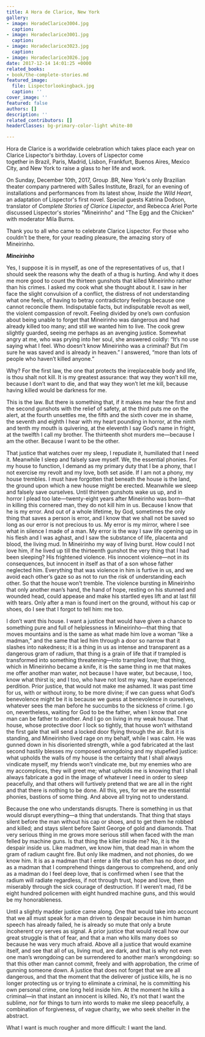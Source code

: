 ```yaml
---
title: A Hora de Clarice, New York
gallery:
- image: HoradeClarice3004.jpg
  caption: 
- image: Horadeclarice3001.jpg
  caption: 
- image: Horadeclarice3023.jpg
  caption: 
- image: Horadeclarice3026.jpg
date: 2017-12-14 14:01:25 +0000
related_books:
- book/the-complete-stories.md
featured_image:
  file: Lispectorlookingback.jpg
  caption: ''
cover_image: ''
featured: false
authors: []
description: ''
related_contributors: []
headerClasses: bg-primary-color-light white-80

---
```

Hora de Clarice is a worldwide celebration which takes place each year on Clarice Lispector's birthday. Lovers of Lispector come  
together in Brazil, Paris, Madrid, Lisbon, Frankfurt, Buenos Aires, Mexico City, and New York to raise a glass to her life and work.

On Sunday, December 10th, 2017, Group .BR, New York's only Brazilian theater company partnered with Salles Institute, Brazil, for an evening of installations and performances from its latest show, _Inside the Wild Heart_, an adaptation of Lispector's first novel. Special guests Katrina Dodson, translator of _Complete Stories of Clarice Lispector_, and Rebecca Ariel Porte discussed Lispector's stories "Mineirinho" and "The Egg and the Chicken" with moderator Mila Burns.

Thank you to all who came to celebrate Clarice Lispector. For those who couldn't be there, for your reading pleasure, the amazing story of Mineirinho. 

**_Mineirinho_**

Yes, I suppose it is in myself, as one of the representatives of us, that I should seek the reasons why the death of a thug is hurting. And why it does me more good to count the thirteen gunshots that killed Mineirinho rather than his crimes. I asked my cook what she thought about it. I saw in her face the slight convulsion of a conflict, the distress of not understanding what one feels, of having to betray contradictory feelings because one cannot reconcile them. Indisputable facts, but indisputable revolt as well, the violent compassion of revolt. Feeling divided by one’s own confusion about being unable to forget that Mineirinho was dangerous and had already killed too many; and still we wanted him to live. The cook grew slightly guarded, seeing me perhaps as an avenging justice. Somewhat angry at me, who was prying into her soul, she answered coldly: “It’s no use saying what I feel. Who doesn’t know Mineirinho was a criminal? But I’m sure he was saved and is already in heaven.” I answered, “more than lots of people who haven’t killed anyone.”

Why? For the first law, the one that protects the irreplaceable body and life, is thou shalt not kill. It is my greatest assurance: that way they won’t kill me, because I don’t want to die, and that way they won’t let me kill, because having killed would be darkness for me.

This is the law. But there is something that, if it makes me hear the first and the second gunshots with the relief of safety, at the third puts me on the alert, at the fourth unsettles me, the fifth and the sixth cover me in shame, the seventh and eighth I hear with my heart pounding in horror, at the ninth and tenth my mouth is quivering, at the eleventh I say God’s name in fright, at the twelfth I call my brother. The thirteenth shot murders me—because I am the other. Because I want to be the other.

That justice that watches over my sleep, I repudiate it, humiliated that I need it. Meanwhile I sleep and falsely save myself. We, the essential phonies. For my house to function, I demand as my primary duty that I be a phony, that I not exercise my revolt and my love, both set aside. If I am not a phony, my house trembles. I must have forgotten that beneath the house is the land, the ground upon which a new house might be erected. Meanwhile we sleep and falsely save ourselves. Until thirteen gunshots wake us up, and in horror I plead too late—twenty-eight years after Mineirinho was born—that in killing this cornered man, they do not kill him in us. Because I know that he is my error. And out of a whole lifetime, by God, sometimes the only thing that saves a person is error, and I know that we shall not be saved so long as our error is not precious to us. My error is my mirror, where I see what in silence I made of a man. My error is the way I saw life opening up in his flesh and I was aghast, and I saw the substance of life, placenta and blood, the living mud. In Mineirinho my way of living burst. How could I not love him, if he lived up till the thirteenth gunshot the very thing that I had been sleeping? His frightened violence. His innocent violence—not in its consequences, but innocent in itself as that of a son whose father neglected him. Everything that was violence in him is furtive in us, and we avoid each other’s gaze so as not to run the risk of understanding each other. So that the house won’t tremble. The violence bursting in Mineirinho that only another man’s hand, the hand of hope, resting on his stunned and wounded head, could appease and make his startled eyes lift and at last fill with tears. Only after a man is found inert on the ground, without his cap or shoes, do I see that I forgot to tell him: me too.

I don’t want this house. I want a justice that would have given a chance to something pure and full of helplessness in Mineirinho—that thing that moves mountains and is the same as what made him love a woman “like a madman,” and the same that led him through a door so narrow that it slashes into nakedness; it is a thing in us as intense and transparent as a dangerous gram of radium, that thing is a grain of life that if trampled is transformed into something threatening—into trampled love; that thing, which in Mineirinho became a knife, it is the same thing in me that makes me offer another man water, not because I have water, but because, I too, know what thirst is; and I too, who have not lost my way, have experienced perdition. Prior justice, that would not make me ashamed. It was past time for us, with or without irony, to be more divine; if we can guess what God’s benevolence might be it is because we guess at benevolence in ourselves, whatever sees the man before he succumbs to the sickness of crime. I go on, nevertheless, waiting for God to be the father, when I know that one man can be father to another. And I go on living in my weak house. That house, whose protective door I lock so tightly, that house won’t withstand the first gale that will send a locked door flying through the air. But it is standing, and Mineirinho lived rage on my behalf, while I was calm. He was gunned down in his disoriented strength, while a god fabricated at the last second hastily blesses my composed wrongdoing and my stupefied justice: what upholds the walls of my house is the certainty that I shall always vindicate myself, my friends won’t vindicate me, but my enemies who are my accomplices, they will greet me; what upholds me is knowing that I shall always fabricate a god in the image of whatever I need in order to sleep peacefully, and that others will furtively pretend that we are all in the right and that there is nothing to be done. All this, yes, for we are the essential phonies, bastions of some thing. And above all trying not to understand.

Because the one who understands disrupts. There is something in us that would disrupt everything—a thing that understands. That thing that stays silent before the man without his cap or shoes, and to get them he robbed and killed; and stays silent before Saint George of gold and diamonds. That very serious thing in me grows more serious still when faced with the man felled by machine guns. Is that thing the killer inside me? No, it is the despair inside us. Like madmen, we know him, that dead man in whom the gram of radium caught fire. But only like madmen, and not phonies, do we know him. It is as a madman that I enter a life that so often has no door, and as a madman that I comprehend things dangerous to comprehend, and only as a madman do I feel deep love, that is confirmed when I see that the radium will radiate regardless, if not through trust, hope and love, then miserably through the sick courage of destruction. If I weren’t mad, I’d be eight hundred policemen with eight hundred machine guns, and this would be my honorableness.

Until a slightly madder justice came along. One that would take into account that we all must speak for a man driven to despair because in him human speech has already failed, he is already so mute that only a brute incoherent cry serves as signal. A prior justice that would recall how our great struggle is that of fear, and that a man who kills many does so because he was very much afraid. Above all a justice that would examine itself, and see that all of us, living mud, are dark, and that is why not even one man’s wrongdoing can be surrendered to another man’s wrongdoing: so that this other man cannot commit, freely and with approbation, the crime of gunning someone down. A justice that does not forget that we are all dangerous, and that the moment that the deliverer of justice kills, he is no longer protecting us or trying to eliminate a criminal, he is committing his own personal crime, one long held inside him. At the moment he kills a criminal—in that instant an innocent is killed. No, it’s not that I want the sublime, nor for things to turn into words to make me sleep peacefully, a combination of forgiveness, of vague charity, we who seek shelter in the abstract.

What I want is much rougher and more difficult: I want the land.